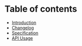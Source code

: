 # Table of contents

* [Introduction](README.md)
* [Changelog](CHANGELOG.md)
* [Specification](specification.md)
* [API Usage](api-specification.md)

